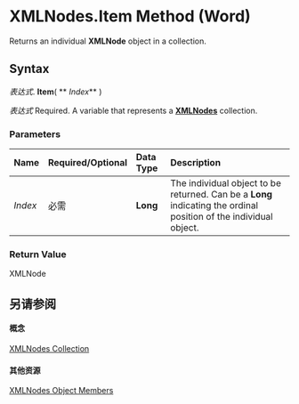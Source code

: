 
# XMLNodes.Item Method (Word)

Returns an individual  **XMLNode** object in a collection.


## Syntax

 _表达式_. **Item**( ** _Index_** )

 _表达式_ Required. A variable that represents a **[XMLNodes](c29850f2-8db2-aef6-57ee-fed1b625616c.md)** collection.


### Parameters



|**Name**|**Required/Optional**|**Data Type**|**Description**|
|:-----|:-----|:-----|:-----|
| _Index_|必需|**Long**|The individual object to be returned. Can be a  **Long** indicating the ordinal position of the individual object.|

### Return Value

XMLNode


## 另请参阅


#### 概念


[XMLNodes Collection](c29850f2-8db2-aef6-57ee-fed1b625616c.md)
#### 其他资源


[XMLNodes Object Members](http://msdn.microsoft.com/library/addbb160-42f1-9e37-d280-d4ff4279fb8d%28Office.15%29.aspx)